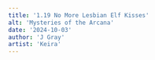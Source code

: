 ```yaml
---
title: '1.19 No More Lesbian Elf Kisses'
alt: 'Mysteries of the Arcana'
date: '2024-10-03'
author: 'J Gray'
artist: 'Keira'
---
```

